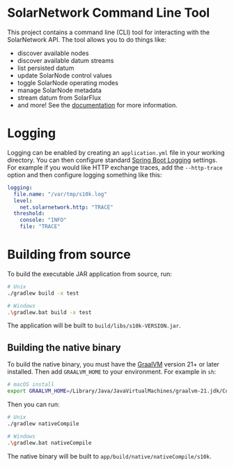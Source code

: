 # SolarNetwork Command Line Tool

This project contains a command line (CLI) tool for interacting with the SolarNetwork API. The tool
allows you to do things like:

 * discover available nodes
 * discover available datum streams
 * list persisted datum
 * update SolarNode control values
 * toggle SolarNode operating modes
 * manage SolarNode metadata
 * stream datum from SolarFlux
 * and more! See the [documentation](https://solarnetwork.github.io/sn-cli/) for more information.

# Logging

Logging can be enabled by creating an `application.yml` file in your working directory. You can then
configure standard [Spring Boot Logging][logging-conf] settings. For example
if you would like HTTP exchange traces, add the `--http-trace` option and then configure logging
something like this:

```yaml
logging:
  file.name: "/var/tmp/s10k.log"
  level:
    net.solarnetwork.http: "TRACE"
  threshold:
    console: "INFO"
    file: "TRACE"
```

# Building from source

To build the executable JAR application from source, run:

```sh
# Unix
./gradlew build -x test

# Windows
.\gradlew.bat build -x test
```

The application will be built to `build/libs/s10k-VERSION.jar`.

## Building the native binary

To build the native binary, you must have the [GraalVM][graalvm] version 21+ or later installed.
Then add `GRAALVM_HOME` to your environment. For example in `sh`:

```sh
# macOS install
export GRAALVM_HOME=/Library/Java/JavaVirtualMachines/graalvm-21.jdk/Contents/Home
```

Then you can run:

```sh
# Unix
./gradlew nativeCompile

# Windows
.\gradlew.bat nativeCompile
```

The native binary will be built to `app/build/native/nativeCompile/s10k`.

[graalvm]: https://www.graalvm.org/
[logging-conf]: https://docs.spring.io/spring-boot/reference/features/logging.html
